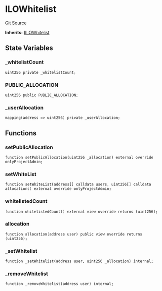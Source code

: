 # ILOWhitelist
[Git Source](https://github.com/KYRDTeam/ilo-contracts/blob/af88dd9b3e8283ab97b6c9511aeb7bb607e3649d/src/base/ILOWhitelist.sol)

**Inherits:**
[IILOWhitelist](/src/interfaces/IILOWhitelist.sol/interface.IILOWhitelist.md)


## State Variables
### _whitelistCount

```solidity
uint256 private _whitelistCount;
```


### PUBLIC_ALLOCATION

```solidity
uint256 public PUBLIC_ALLOCATION;
```


### _userAllocation

```solidity
mapping(address => uint256) private _userAllocation;
```


## Functions
### setPublicAllocation


```solidity
function setPublicAllocation(uint256 _allocation) external override onlyProjectAdmin;
```

### setWhiteList


```solidity
function setWhiteList(address[] calldata users, uint256[] calldata allocations) external override onlyProjectAdmin;
```

### whitelistedCount


```solidity
function whitelistedCount() external view override returns (uint256);
```

### allocation


```solidity
function allocation(address user) public view override returns (uint256);
```

### _setWhitelist


```solidity
function _setWhitelist(address user, uint256 _allocation) internal;
```

### _removeWhitelist


```solidity
function _removeWhitelist(address user) internal;
```

